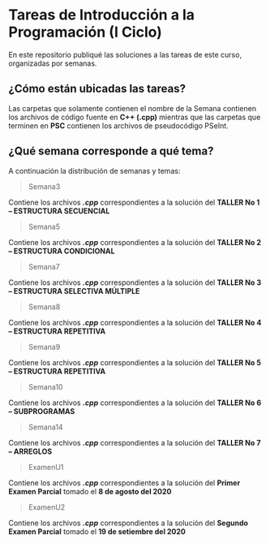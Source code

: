 # Tareas de Introducción a la Programación (I Ciclo)
En este repositorio publiqué las soluciones a las tareas de este curso, organizadas por semanas.
## ¿Cómo están ubicadas las tareas?
Las carpetas que solamente contienen el nombre de la Semana contienen los archivos de código fuente en **C++ (.cpp)** mientras que las carpetas que terminen en **PSC** contienen los archivos de pseudocódigo PSeInt.

## ¿Qué semana corresponde a qué tema?
A continuación la distribución de semanas y temas:
&nbsp;
> Semana3

Contiene los archivos **_.cpp_** correspondientes a la solución del **TALLER No 1 – ESTRUCTURA SECUENCIAL**
&nbsp;
> Semana5

Contiene los archivos **_.cpp_** correspondientes a la solución del **TALLER No 2 – ESTRUCTURA CONDICIONAL**
&nbsp;
> Semana7

Contiene los archivos **_.cpp_** correspondientes a la solución del **TALLER No 3 – ESTRUCTURA SELECTIVA MÚLTIPLE**
&nbsp;
> Semana8

Contiene los archivos **_.cpp_** correspondientes a la solución del **TALLER No 4 – ESTRUCTURA REPETITIVA**
&nbsp;
> Semana9

Contiene los archivos **_.cpp_** correspondientes a la solución del **TALLER No 5 – ESTRUCTURA REPETITIVA**
&nbsp;
> Semana10

Contiene los archivos **_.cpp_** correspondientes a la solución del **TALLER No 6 – SUBPROGRAMAS**
&nbsp;
> Semana14

Contiene los archivos **_.cpp_** correspondientes a la solución del **TALLER No 7 – ARREGLOS**
&nbsp;
> ExamenU1

Contiene los archivos **_.cpp_** correspondientes a la solución del **Primer Examen Parcial** tomado el **8 de agosto del 2020**
&nbsp;
> ExamenU2

Contiene los archivos **_.cpp_** correspondientes a la solución del **Segundo Examen Parcial** tomado el **19 de setiembre del 2020**
&nbsp;
